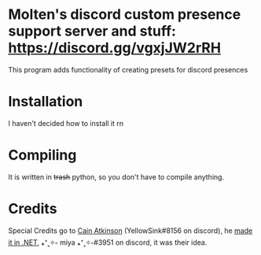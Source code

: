 # Molten's discord custom presence support server and stuff: https://discord.gg/vgxjJW2rRH
This program adds functionality of creating presets for discord presences
# Installation
I haven't decided how to install it rn
# Compiling
It is written in ~~trash~~ python, so you don't have to compile anything.

# Credits
Special Credits go to [Cain Atkinson](https://github.com/cainy-a) (YellowSink#8156 on discord), he [made it in .NET](https://github.com/cainy-a/DiscordRichPresencePresets), ⁎⁺˳✧༚ miya ⁎⁺˳✧༚#3951 on discord, it was their idea.
